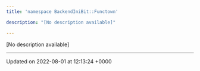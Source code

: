 ```yaml
---
title: 'namespace BackendIniBit::Functown'

description: "[No description available]"

---
```







[No description available]






-------------------------------

Updated on 2022-08-01 at 12:13:24 +0000
